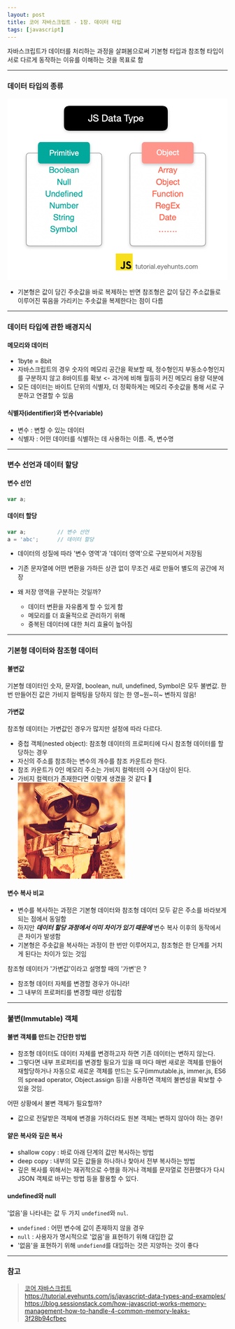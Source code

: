 ```yaml
---
layout: post
title: 코어 자바스크립트 - 1장. 데이터 타입
tags: [javascript]
---
```


자바스크립트가 데이터를 처리하는 과정을 살펴봄으로써 기본형 타입과 참조형 타입이 서로 다르게 동작하는 이유를 이해하는 것을 목표로 함

---

### 데이터 타입의 종류

![자바스크립트의 데이터타입](/assets/img/js/data-type.png)

- 기본형은 값이 담긴 주솟값을 바로 복제하는 반면 참조형은 값이 담긴 주소값들로 이루어진 묶음을 가리키는 주솟값을 복제한다는 점이 다름
  
---

### 데이터 타입에 관한 배경지식

#### 메모리와 데이터

- 1byte = 8bit
- 자바스크립트의 경우 숫자의 메모리 공간을 확보할 때, 정수형인지 부동소수형인지를 구분하지 않고 8바이트를 확보 <- 과거에 비해 월등히 커진 메모리 용량 덕분에
- 모든 데이터는 바이트 단위의 식별자, 더 정확하게는 메모리 주솟값을 통해 서로 구분하고 연결할 수 있음

#### 식별자(identifier)와 변수(variable)

- 변수 : 변할 수 있는 데이터
- 식별자 : 어떤 데이터를 식별하는 데 사용하는 이름. 즉, 변수명

---

### 변수 선언과 데이터 할당

#### 변수 선언

```javascript
var a;
```

#### 데이터 할당

```javascript
var a;          // 변수 선언
a = 'abc';      // 데이터 할당
```

- 데이터의 성질에 따라 '변수 영역'과 '데이터 영역'으로 구분되어서 저장됨
- 기존 문자열에 어떤 변환을 가하든 상관 없이 무조건 새로 만들어 별도의 공간에 저장

- 왜 저장 영역을 구분하는 것일까?
  - 데이터 변환을 자유롭게 할 수 있게 함
  - 메모리를 더 효율적으로 관리하기 위해
  - 중복된 데이터에 대한 처리 효율이 높아짐

---

### 기본형 데이터와 참조형 데이터

#### 불변값

기본형 데이터인 숫자, 문자열, boolean, null, undefined, Symbol은 모두 불변값. 한 번 만들어진 값은 가비지 컬렉팅을 당하지 않는 한 영~원~히~ 변하지 않음!

#### 가변값

참조형 데이터는 가변값인 경우가 많지만 설정에 따라 다르다.

- 중첩 객체(nested object): 참조형 데이터의 프로퍼티에 다시 참조형 데이터를 할당하는 경우
- 자신의 주소를 참조하는 변수의 개수를 참조 카운트라 한다.
- 참조 카운트가 0인 메모리 주소는 가비지 컬렉터의 수거 대상이 된다.
- 가비지 컬렉터가 존재한다면 이렇게 생겼을 것 같다 💛
![GC](/assets/img/js/gc.gif)

#### 변수 복사 비교

- 변수를 복사하는 과정은 기본형 데이터와 참조형 데이터 모두 같은 주소를 바라보게 되는 점에서 동일함
- 하지만 ***데이터 할당 과정에서 이미 차이가 있기 때문에*** 변수 복사 이후의 동작에서 큰 차이가 발생함
- 기본형은 주솟값을 복사하는 과정이 한 번만 이루어지고, 참조형은 한 단계를 거치게 된다는 차이가 있는 것임

참조형 데이터가 '가변값'이라고 설명할 때의 '가변'은 ?

- 참조형 데이터 자체를 변경할 경우가 아니라!
- 그 내부의 프로퍼티를 변경할 때만 성립함

---

### 불변(Immutable) 객체

#### 불변 객체를 만드는 간단한 방법

- 참조형 데이터도 데이터 자체를 변경하고자 하면 기존 데이터는 변하지 않는다.
- 그렇다면 내부 프로퍼티를 변경할 필요가 있을 때 마다 매번 새로운 객체를 만들어 재할당하거나 자동으로 새로운 객체를 만드는 도구(immutable.js, immer.js, ES6의 spread operator, Object.assign 등)을 사용하면 객체의 불변성을 확보할 수 있을 것임.

어떤 상황에서 불변 객체가 필요할까?

- 값으로 전달받은 객체에 변경을 가하더라도 원본 객체는 변하지 않아야 하는 경우!

#### 얕은 복사와 깊은 복사

- shallow copy : 바로 아래 단계의 값만 복사하는 방법
- deep copy : 내부의 모든 값들을 하나하나 찾아서 전부 복사하는 방법
- 깊은 복사를 위해서는 재귀적으로 수행을 하거나 객체를 문자열로 전환했다가 다시 JSON 객체로 바꾸는 방법 등을 활용할 수 있다.

#### undefined와 null

'없음'을 나타내는 값 두 가지 ```undefined```와 ```nul```.

- ```undefined``` : 어떤 변수에 값이 존재하지 않을 경우
- ```null``` : 사용자가 명시적으로 '없음'을 표현하기 위해 대입한 값
- '없음'을 표현하기 위해 ```undefiend```를 대입하는 것은 지양하는 것이 좋다

---

### 참고

> [코어 자바스크립트](http://www.yes24.com/Product/Goods/78586788)  
> <https://tutorial.eyehunts.com/js/javascript-data-types-and-examples/>  
> <https://blog.sessionstack.com/how-javascript-works-memory-management-how-to-handle-4-common-memory-leaks-3f28b94cfbec>  
